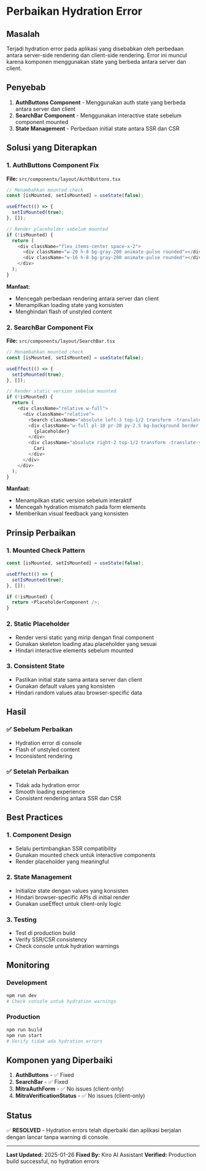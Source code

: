 # Perbaikan Hydration Error

## Masalah
Terjadi hydration error pada aplikasi yang disebabkan oleh perbedaan antara server-side rendering dan client-side rendering. Error ini muncul karena komponen menggunakan state yang berbeda antara server dan client.

## Penyebab
1. **AuthButtons Component** - Menggunakan auth state yang berbeda antara server dan client
2. **SearchBar Component** - Menggunakan interactive state sebelum component mounted
3. **State Management** - Perbedaan initial state antara SSR dan CSR

## Solusi yang Diterapkan

### 1. AuthButtons Component Fix
**File:** `src/components/layout/AuthButtons.tsx`

```typescript
// Menambahkan mounted check
const [isMounted, setIsMounted] = useState(false);

useEffect(() => {
  setIsMounted(true);
}, []);

// Render placeholder sebelum mounted
if (!isMounted) {
  return (
    <div className="flex items-center space-x-2">
      <div className="w-20 h-8 bg-gray-200 animate-pulse rounded"></div>
      <div className="w-16 h-8 bg-gray-200 animate-pulse rounded"></div>
    </div>
  );
}
```

**Manfaat:**
- Mencegah perbedaan rendering antara server dan client
- Menampilkan loading state yang konsisten
- Menghindari flash of unstyled content

### 2. SearchBar Component Fix
**File:** `src/components/layout/SearchBar.tsx`

```typescript
// Menambahkan mounted check
const [isMounted, setIsMounted] = useState(false);

useEffect(() => {
  setIsMounted(true);
}, []);

// Render static version sebelum mounted
if (!isMounted) {
  return (
    <div className="relative w-full">
      <div className="relative">
        <Search className="absolute left-3 top-1/2 transform -translate-y-1/2 h-4 w-4 text-muted-foreground" />
        <div className="w-full pl-10 pr-20 py-2.5 bg-background border border-input rounded-lg text-sm text-muted-foreground">
          {placeholder}
        </div>
        <div className="absolute right-2 top-1/2 transform -translate-y-1/2 bg-primary text-primary-foreground px-3 py-1 rounded-md text-xs font-medium">
          Cari
        </div>
      </div>
    </div>
  );
}
```

**Manfaat:**
- Menampilkan static version sebelum interaktif
- Mencegah hydration mismatch pada form elements
- Memberikan visual feedback yang konsisten

## Prinsip Perbaikan

### 1. Mounted Check Pattern
```typescript
const [isMounted, setIsMounted] = useState(false);

useEffect(() => {
  setIsMounted(true);
}, []);

if (!isMounted) {
  return <PlaceholderComponent />;
}
```

### 2. Static Placeholder
- Render versi static yang mirip dengan final component
- Gunakan skeleton loading atau placeholder yang sesuai
- Hindari interactive elements sebelum mounted

### 3. Consistent State
- Pastikan initial state sama antara server dan client
- Gunakan default values yang konsisten
- Hindari random values atau browser-specific data

## Hasil

### ✅ Sebelum Perbaikan
- Hydration error di console
- Flash of unstyled content
- Inconsistent rendering

### ✅ Setelah Perbaikan
- Tidak ada hydration error
- Smooth loading experience
- Consistent rendering antara SSR dan CSR

## Best Practices

### 1. Component Design
- Selalu pertimbangkan SSR compatibility
- Gunakan mounted check untuk interactive components
- Render placeholder yang meaningful

### 2. State Management
- Initialize state dengan values yang konsisten
- Hindari browser-specific APIs di initial render
- Gunakan useEffect untuk client-only logic

### 3. Testing
- Test di production build
- Verify SSR/CSR consistency
- Check console untuk hydration warnings

## Monitoring

### Development
```bash
npm run dev
# Check console untuk hydration warnings
```

### Production
```bash
npm run build
npm run start
# Verify tidak ada hydration errors
```

## Komponen yang Diperbaiki

1. **AuthButtons** - ✅ Fixed
2. **SearchBar** - ✅ Fixed
3. **MitraAuthForm** - ✅ No issues (client-only)
4. **MitraVerificationStatus** - ✅ No issues (client-only)

## Status
✅ **RESOLVED** - Hydration errors telah diperbaiki dan aplikasi berjalan dengan lancar tanpa warning di console.

---

**Last Updated:** 2025-01-26
**Fixed By:** Kiro AI Assistant
**Verified:** Production build successful, no hydration errors
